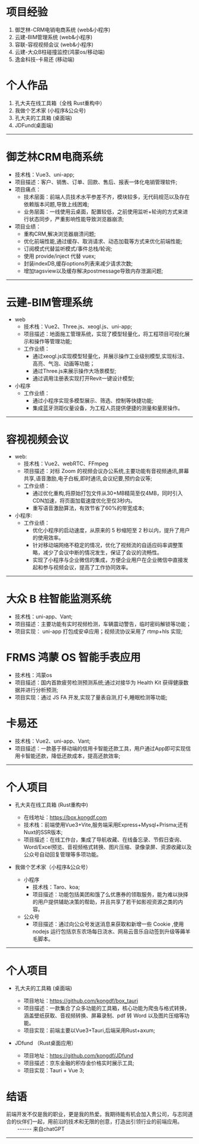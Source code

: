 # 项目经验

<div>
    <ol>
      <li class="rounded cursor-pointer"  hover="bg-white bg-opacity-10" @click="$slidev.nav.go(7)">
            御芝林-CRM电销电商系统 (web&小程序) <carbon:arrow-right class="inline"/>
      </li>
      <li class="rounded cursor-pointer"  hover="bg-white bg-opacity-10" @click="$slidev.nav.go(8)">
            云建-BIM管理系统 (web&小程序) <carbon:arrow-right class="inline"/>
      </li>
      <li class="rounded cursor-pointer" hover="bg-white bg-opacity-10" @click="$slidev.nav.go(9)">
            容联-容视视频会议 (web&小程序) <carbon:arrow-right class="inline"/>
      </li>
      <li class="rounded cursor-pointer" hover="bg-white bg-opacity-10" @click="$slidev.nav.go(10)">
            云建-大众B柱碰撞监控(鸿蒙os/移动端) <carbon:arrow-right class="inline"/>
      </li>
      <li class="rounded cursor-pointer" hover="bg-white bg-opacity-10" @click="$slidev.nav.go(10)">
            逸金科技-卡易还 (移动端) <carbon:arrow-right class="inline"/>
      </li>   
    </ol>
</div>


# 个人作品

<div>
    <ol>
        <li class="rounded cursor-pointer"  hover="bg-white bg-opacity-10" @click="$slidev.nav.go(11)">
           孔大夫在线工具箱（全栈 Rust重构中） <carbon:arrow-right class="inline"/>
        </li>
          <li class="rounded cursor-pointer"  hover="bg-white bg-opacity-10" @click="$slidev.nav.go(11)">
            我做个艺术家 (小程序&公众号) <carbon:arrow-right class="inline"/>
        </li>
           <li class="rounded cursor-pointer" hover="bg-white bg-opacity-10" @click="$slidev.nav.go(12)">
            孔大夫的工具箱 (桌面端) <carbon:arrow-right class="inline"/>
        </li>
         <li class="rounded cursor-pointer"  hover="bg-white bg-opacity-10" @click="$slidev.nav.go(12)">
          JDFund(桌面端) <carbon:arrow-right class="inline"/>
        </li>
         <!-- <li class="rounded cursor-pointer" hover="bg-white bg-opacity-10" @click="$slidev.nav.go(8)">
            KDM (webrtc开源库) <carbon:arrow-right class="inline"/>
        </li> -->
    </ol>
</div>

---

# 御芝林CRM电商系统

- 技术栈：Vue3、uni-app;
- 项目描述：客户、销售、订单、回款、售后、报表一体化电销管理软件;
- 项目痛点：
  - 技术层面：前端人员技术水平参差不齐，模块较多，无代码规范以及存在依赖版本问题,导致上线困难;
  - 业务层面：一线使用云桌面，配置较低，之前使用监听+轮询的方式来进行状态同步，严重影响性能导致浏览器崩溃;
- 项目业绩：
  - 重构CRM,解决浏览器崩溃问题;
  - 优化前端性能,通过缓存、取消请求、动态加载等方式来优化前端性能;
  - 订阅模式代替监听模式/事件总栈/轮询;
  - 使用 provide/inject 代替 vuex;
  - 封装indexDB,缓存options列表来减少请求次数;
  - 增加tagsview以及缓存解决postmessage导致内存泄漏问题;

---

# 云建-BIM管理系统
- web
  - 技术栈：Vue2、Three.js、xeogl.js、uni-app;
  - 项目描述：地面施工管理系统，实现了模型轻量化，将工程项目可视化展示和操作等管理功能;
  - 工作业绩：
    - 通过xeogl.js实现模型轻量化，并展示操作工业级别模型,实现标注、高亮、气泡、动画等功能；
    - 通过Three.js来展示操作大场景模型;
    - 通过调用注册表实现打开Revit一键设计模型;
- 小程序
  - 工作业绩：
    - 通过小程序实现多模型展示、筛选、控制等快捷功能;
    - 集成蓝牙测距仪量设备，为工程人员提供便捷的测量和量房操作。

 
---

# 容视视频会议

- web:
  - 技术栈：Vue2、webRTC、FFmpeg
  - 项目描述：对标 Zoom 的视频会议办公系统,主要功能有音视频通讯,屏幕共享,语音激励,电子白板,即时通讯,会议纪要,预约会议等;
  - 工作业绩：
    - 通过优化重构,将原始打包文件从30+MB精简至仅4MB，同时引入CDN加速，将页面加载速度优化至仅3秒内。
    - 重写语音激励算法，有效节省了60%的带宽成本;
- 小程序:
  - 工作业绩：
    - 优化小程序的启动速度，从原来的 5 秒缩短至 2 秒以内，提升了用户的使用效率。
    - 针对移动端网络不稳定的情况，优化了视频流的自适应码率调整策略，减少了会议中断的情况发生，保证了会议的流畅性。
    - 实现了小程序与企业微信的集成，方便企业用户在企业微信中直接发起和参与视频会议，提高了工作协同效率。

---

# 大众 B 柱智能监测系统
- 技术栈：uni-app、Vant;
- 项目描述：主要功能有实时视频检测，车辆震动警告，临时密码解锁等功能；
- 项目实现： uni-app 打包成安卓应用；视频流协议采用了 rtmp+hls 实现;

# FRMS  鸿蒙 OS 智能手表应用
  - 技术栈：鸿蒙os
  - 项目描述：国内首款疲劳检测预测系统;通过对接华为 Health Kit 获得健康数据并进行分析预测;
  - 项目实现：通过 JS FA 开发,实现了量表自测,打卡,睡眠检测等功能;


# 卡易还
- 技术栈：Vue2、uni-app、Vant;
- 项目描述：一款基于移动端的信用卡智能还款工具，用户通过App即可实现信用卡智能还款，降低还款成本，提高还款效率;

---

# 个人项目
- 孔大夫在线工具箱 (Rust重构中)

  - 在线地址：https://box.kongdf.com
  - 技术栈：前端使用Vue3+Vite,服务端采用Express+Mysql+Prisma;还有Nuxt的SSR版本;
  - 项目描述：在线工作台，集成了导航收藏、在线备忘录、节假日查询、Word/Excel预览、音视频格式转换、图片压缩、录像录屏、资源收藏以及公众号自动回复管理等多项功能。


- 我做个艺术家（小程序&公众号）
  - 小程序
    - 技术栈：Taro、koa;
    - 项目描述：功能包括美团和饿了么优惠券的领取服务，能为难以抉择的用户提供辅助决策的帮助，并且共享了若干如影视资源之类的内容。
  - 公众号 
    - 项目描述：通过向公众号发送消息来获取和新增一些 Cookie ,使用 nodejs 运行包括京东农场每日浇水、网易云音乐自动签到升级等薅羊毛脚本。

---

# 个人项目


- 孔大夫的工具箱 (桌面端)
  - 项目地址：https://github.com/kongdf/box_tauri
  - 项目描述：一款集合了众多功能的工具箱，核心功能为爬虫与格式转换，涵盖壁纸获取、音视频转换、屏幕录制、pdf 转 Word 以及图片压缩等功能。
  - 项目实现：前端主要以Vue3+Tauri,后端采用Rust+axum;


- JDfund （Rust桌面应用）
  - 项目地址：https://github.com/kongdf/JDfund
  - 项目描述：京东金融的积存金价格实时展示工具;
  - 项目实现：Tauri + Vue 3;


# 结语
前端开发不仅是我的职业，更是我的热爱。我期待能有机会加入贵公司，与志同道合的伙伴们一起，用前沿的技术和无限的创意，打造出引领行业的前端应用。  <span style="margin-left:30px"> ------ 来自chatGPT</span>

---